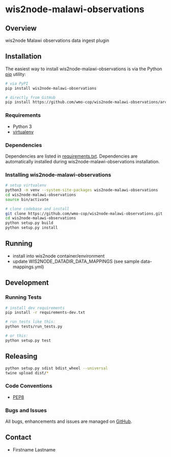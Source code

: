 # wis2node-malawi-observations

## Overview

wis2node Malawi observations data ingest plugin

## Installation

The easiest way to install wis2node-malawi-observations is via the Python [pip](https://pip.pypa.io/en/stable/)
utility:

```bash
# via PyPI
pip install wis2node-malawi-observations

# directly from GitHub
pip install https://github.com/wmo-cop/wis2node-malawi-observations/archive/main.zip
```

### Requirements
- Python 3
- [virtualenv](https://virtualenv.pypa.io/)

### Dependencies
Dependencies are listed in [requirements.txt](requirements.txt). Dependencies
are automatically installed during wis2node-malawi-observations installation.

### Installing wis2node-malawi-observations

```bash
# setup virtualenv
python3 -m venv --system-site-packages wis2node-malawi-observations
cd wis2node-malawi-observations
source bin/activate

# clone codebase and install
git clone https://github.com/wmo-cop/wis2node-malawi-observations.git
cd wis2node-malawi-observations
python setup.py build
python setup.py install
```

## Running

- install into wis2node container/environment
- update WIS2NODE_DATADIR_DATA_MAPPINGS (see sample data-mappings.yml)


## Development

### Running Tests

```bash
# install dev requirements
pip install -r requirements-dev.txt

# run tests like this:
python tests/run_tests.py

# or this:
python setup.py test
```

## Releasing

```bash
python setup.py sdist bdist_wheel --universal
twine upload dist/*
```

### Code Conventions

* [PEP8](https://www.python.org/dev/peps/pep-0008)

### Bugs and Issues

All bugs, enhancements and issues are managed on [GitHub](https://github.com/wmo-cop/wis2node-malawi-observations/issues).

## Contact

* Firstname Lastname
